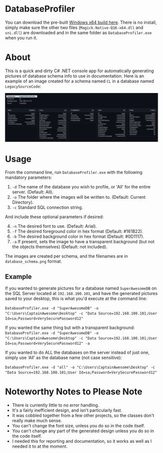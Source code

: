 # DatabaseProfiler

You can download the pre-built [Windows x64 build here](https://github.com/Jake-OMES/DatabaseProfiler/tree/master/DatabaseProfiler/Dist/win-x64). There is no install, simply make sure the other two files (`Magick.Native-Q16-x64.dll` and `sni.dll`) are downloaded and in the same folder as `DatabaseProfiler.exe` when you run it.

# About
This is a quick and dirty C# .NET console app for automatically generating pictures of database schema info to use in documentation. 
Here is an example of an image created for a schema named `CL` in a database named `LegacySourceCode`:

<p align="center">
    <img align="center" src="./LegacySourceCode_CL.png">
</p>

# Usage
From the command line, run `DatabaseProfiler.exe` with the following mandatory parameters:

1.  `-d` The name of the database you wish to profile, or 'All' for the entire server. (Default: All).
2.  `-o` The folder where the images will be written to. (Default: Current Directory).
3.  `-c` Standard SQL connection string.

And include these optional parameters if desired:

4.  `-n` The desired font to use. (Default: Arial).
5.  `-f` The desired foreground color in hex format (Default: #161B22).
6.  `-b` The desired background color in hex format (Default: #0D1117).
7.  `-a` If present, sets the image to have a transparent background (but not the objects themselves) (Default: not included).

The images are created per schema, and the filenames are in `database_schema.png` format.
## Example
If you wanted to generate pictures for a database named `SuperAwesomeDB` on the SQL Server located at `192.168.100.101`,
and have the generated pictures saved to your desktop, this is what you'd execute at the command line:

`DatabaseProfiler.exe -d "SuperAwesomeDB" -o "C:\Users\CaptainAwesome\Desktop" -c "Data Source=192.168.100.101;User Id=sa;Password=VerySecurePassword12"`

If you wanted the same thing but with a transparent background:
`DatabaseProfiler.exe -d "SuperAwesomeDB" -o "C:\Users\CaptainAwesome\Desktop" -c "Data Source=192.168.100.101;User Id=sa;Password=VerySecurePassword12" -a`

If you wanted to do ALL the databases on the server instead of just one, simply use 'All' as the database name (not case sensitive):

`DatabaseProfiler.exe -d "all" -o "C:\Users\CaptainAwesome\Desktop" -c "Data Source=192.168.100.101;User Id=sa;Password=VerySecurePassword12"`

# Noteworthy Notes to Please Note

 - There is currently little to no error handling. 
 - It's a fairly inefficient design, and isn't particularly fast.
 - It was cobbled together from a few other projects, so the classes don't really make much sense.
 - You can't change the font size, unless you do so in the code itself.
 - You can't change any part of the generated design unless you do so in the code itself.
 - I needed this for reporting and documentation, so it works as well as I needed it to at the moment.